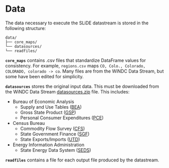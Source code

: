 # Data

The data necessary to execute the SLiDE datastream is stored in the following structure:

```
data/
├── core_maps/
└── datasources/
└── readfiles/
```

**`core_maps`** contains .csv files that standardize DataFrame values for consistency. For example, `regions.csv` maps `CO, Colo., Colorado, COLORADO, colorado -> co`. Many files are from the WiNDC Data Stream, but some have been edited for simplicity.

**`datasources`** stores the original input data.
This must be downloaded from the WiNDC Data Stream [datasources.zip](https://windc.wisc.edu/datasources.zip) file. This includes:
* Bureau of Economic Analysis
    * Supply and Use Tables ([BEA](https://www.bea.gov/industry/io_annual.htm))
    * Gross State Product ([GSP](https://www.bea.gov/newsreleases/regional/gdp_state/qgsp_newsrelease.htm))
    * Personal Consumer Expenditures ([PCE](https://www.bea.gov/newsreleases/regional/pce/pce_newsrelease.htm))
* Census Bureau
    * Commodity Flow Survey ([CFS](https://www.census.gov/econ/cfs/))
    * State Government Finance ([SGF](https://www.census.gov/programs-surveys/state/data/tables.All.html))
    * State Exports/Imports ([UTD](https://usatrade.census.gov))
* Energy Information Administration
    * State Energy Data System ([SEDS](https://www.eia.gov/state/seds))

**`readfiles`** contains a file for each output file produced by the datastream.